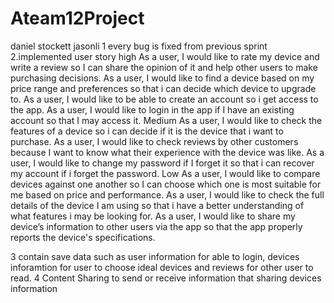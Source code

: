 # Ateam12Project
daniel stockett jasonli
1 every bug is fixed from previous sprint
2.implemented user story
high
As a user, I would like to rate my device and write a review so I can share the opinion of it and help other users to make purchasing decisions.
As a user, I would like to find a device based on my price range and preferences so that i can decide which device to upgrade to.
As a user, I would like to be able to create an account so i get access to the app.
As a user, I would like to login in the app if I have an existing account so that I may access it.
Medium
As a user, I would like to check the features of a device so i can decide if it is the device that i want to purchase.
As a user, I would like to check reviews by other customers because I want to know what their experience with the device was like. 
As a user, I would like to change my password if I forget it so that i can recover my account if i forget the password.
Low
As a user, I would like to compare devices against one another so I can choose which one is most suitable for me based on price and performance. 
As a user, I would like to check the full details of the device I am using so that i have a better understanding of what features i may be looking for.
As a user, I would like to share my device’s information to other users via the app  so that the app properly reports the device's specifications.

3 contain save data such as user information for able to  login, devices inforamtion for user to choose ideal devices and reviews for other user to read.
4  Content Sharing to send or receive information that sharing devices information

